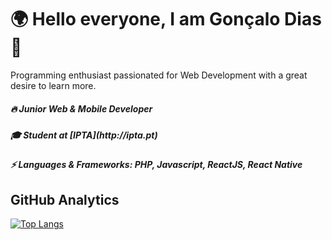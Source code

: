 <h1>🌍 Hello everyone, I am Gonçalo Dias 👋</h1>

Programming enthusiast passionated for Web Development with a great desire to learn more.

<h5>🔥 Junior Web & Mobile Developer</h5>
<h5>🎓 Student at [IPTA](http://ipta.pt)</h5>
<h5>⚡ Languages & Frameworks: PHP, Javascript, ReactJS, React Native</h5>


## GitHub Analytics

[![Top Langs](https://github-readme-stats.vercel.app/api/top-langs/?username=goncalo-diaas&layout=compact)](https://github.com/anuraghazra/github-readme-stats)
